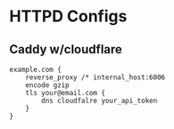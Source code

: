 # HTTPD Configs

## Caddy w/cloudflare

    example.com {
        reverse_proxy /* internal_host:6006
        encode gzip
        tls your@email.com {
            dns cloudfalre your_api_token
        }
    }
